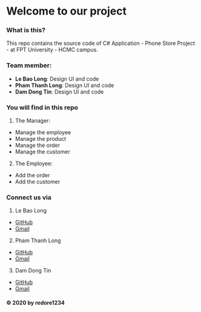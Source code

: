 # Welcome to our project

### What is this?
  This repo contains the source code of C# Application - Phone Store Project - at FPT University - HCMC campus.
### Team member:
  - **Le Bao Long**: Design UI and code
  - **Pham Thanh Long**: Design UI and code
  - **Dam Dong Tin**: Design UI and code
  
### You will find in this repo
1. The Manager:
 - Manage the employee
 - Manage the product
 - Manage the order
 - Manage the customer
2. The Employee:
 - Add the order
 - Add the customer
 
 ### Connect us via
1. Le Bao Long
- [GitHub](https://github.com/longlb88)
- [Gmail](mailto:longlebao2000@gmail.com)

2. Pham Thanh Long
- [GitHub](https://github.com/redore1234)
- [Gmail](mailto:ptlong0311@gmail.com)
 
3. Dam Dong Tin
- [GitHub](https://github.com/dtin)
- [Gmail](mailto:damdongtin@gmail.com) 

 #### © 2020 by redore1234
